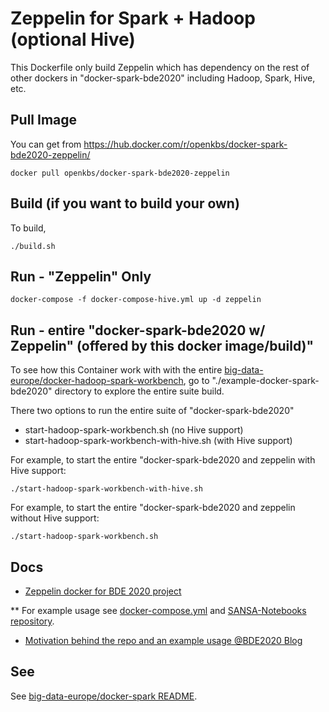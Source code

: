 # Zeppelin for Spark + Hadoop (optional Hive)

This Dockerfile only build Zeppelin which has dependency on the rest of other dockers in "docker-spark-bde2020" including Hadoop, Spark, Hive, etc.

## Pull Image 
You can get from https://hub.docker.com/r/openkbs/docker-spark-bde2020-zeppelin/
```
docker pull openkbs/docker-spark-bde2020-zeppelin
```

## Build (if you want to build your own)
To build, 
```
./build.sh
```

## Run - "Zeppelin" Only
```
docker-compose -f docker-compose-hive.yml up -d zeppelin
```
## Run - entire "docker-spark-bde2020 w/ Zeppelin" (offered by this docker image/build)"
To see how this Container work with with the entire [big-data-europe/docker-hadoop-spark-workbench](https://github.com/big-data-europe/docker-hadoop-spark-workbench), go to "./example-docker-spark-bde2020" directory to explore the entire suite build. 

There two options to run the entire suite of "docker-spark-bde2020"
* start-hadoop-spark-workbench.sh (no Hive support)
* start-hadoop-spark-workbench-with-hive.sh (with Hive support)

For example, to start the entire "docker-spark-bde2020 and zeppelin with Hive support:
```
./start-hadoop-spark-workbench-with-hive.sh
```
For example, to start the entire "docker-spark-bde2020 and zeppelin without Hive support:
```
./start-hadoop-spark-workbench.sh
```

## Docs
* [Zeppelin docker for BDE 2020 project](https://github.com/big-data-europe/docker-zeppelin)

** For example usage see [docker-compose.yml](https://github.com/big-data-europe/docker-zeppelin/blob/master/docker-compose.yml) and [SANSA-Notebooks repository](https://github.com/SANSA-Stack/SANSA-Notebooks).
* [Motivation behind the repo and an example usage @BDE2020 Blog](http://www.big-data-europe.eu/scalable-sparkhdfs-workbench-using-docker/)

## See 
See [big-data-europe/docker-spark README](https://github.com/big-data-europe/docker-spark).

